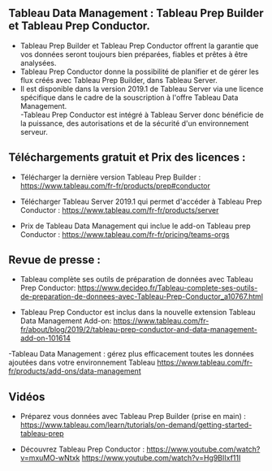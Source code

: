 ## Tableau Data Management : Tableau Prep Builder et Tableau Prep Conductor. 


- Tableau Prep Builder et Tableau Prep Conductor offrent la garantie que vos données seront toujours bien préparées, 
fiables et prêtes à être analysées.
- Tableau Prep Conductor donne la possibilité de planifier et de gérer les flux créés avec Tableau Prep Builder, dans Tableau Server.
- Il est disponible dans la version 2019.1 de Tableau Server via une licence spécifique dans le cadre de la souscription à l'offre 
Tableau Data Management.  
-Tableau Prep Conductor est intégré à Tableau Server donc bénéficie de la puissance, des autorisations et de la sécurité d'un environnement serveur.


## Téléchargements gratuit et Prix des licences : 
- Télécharger la dernière version Tableau Prep Builder : https://www.tableau.com/fr-fr/products/prep#conductor
- Télécharger Tableau Server 2019.1 qui permet d'accéder à Tableau Prep Conductor : https://www.tableau.com/fr-fr/products/server 

- Prix de Tableau Data Management qui inclue le add-on Tableau prep Conductor : https://www.tableau.com/fr-fr/pricing/teams-orgs


## Revue de presse : 

- Tableau complète ses outils de préparation de données avec Tableau Prep Conductor: 
https://www.decideo.fr/Tableau-complete-ses-outils-de-preparation-de-donnees-avec-Tableau-Prep-Conductor_a10767.html

- Tableau Prep Conductor est inclus dans la nouvelle extension Tableau Data Management Add-on: 
https://www.tableau.com/fr-fr/about/blog/2019/2/tableau-prep-conductor-and-data-management-add-on-101614

-Tableau Data Management : gérez plus efficacement toutes les données ajoutées dans votre environnement Tableau
https://www.tableau.com/fr-fr/products/add-ons/data-management


## Vidéos 
- Préparez vous données avec Tableau Prep Builder (prise en main) :  
https://www.tableau.com/learn/tutorials/on-demand/getting-started-tableau-prep

- Découvrez Tableau Prep Conductor : 
https://www.youtube.com/watch?v=mxuMO-wNtxk
https://www.youtube.com/watch?v=Hg9BIIxf11I
